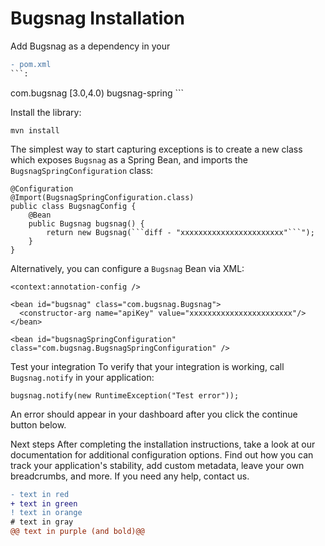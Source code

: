 
Bugsnag Installation
====================


Add Bugsnag as a dependency in your 
```diff 
- pom.xml
```:

```
<dependency>
  <groupId>com.bugsnag</groupId>
  <version>[3.0,4.0)</version>
  <artifactId>bugsnag-spring</artifactId>
</dependency>
```

Install the library:

```
mvn install
```

The simplest way to start capturing exceptions is to create a new class which exposes `Bugsnag` as a Spring Bean, and imports the `BugsnagSpringConfiguration` class:

```
@Configuration
@Import(BugsnagSpringConfiguration.class)
public class BugsnagConfig {
    @Bean
    public Bugsnag bugsnag() {
        return new Bugsnag(```diff - "xxxxxxxxxxxxxxxxxxxxxxx"```");
    }
}
```

Alternatively, you can configure a `Bugsnag` Bean via XML:

```
<context:annotation-config />

<bean id="bugsnag" class="com.bugsnag.Bugsnag">
  <constructor-arg name="apiKey" value="xxxxxxxxxxxxxxxxxxxxxxx"/>
</bean>

<bean id="bugsnagSpringConfiguration" class="com.bugsnag.BugsnagSpringConfiguration" />
```

Test your integration
To verify that your integration is working, call `Bugsnag.notify` in your application:
```
bugsnag.notify(new RuntimeException("Test error"));
```
An error should appear in your dashboard after you click the continue button below.

Next steps
After completing the installation instructions, take a look at our documentation for additional configuration options. Find out how you can track your application's stability, add custom metadata, leave your own breadcrumbs, and more. If you need any help, contact us.

```diff
- text in red
+ text in green
! text in orange
# text in gray
@@ text in purple (and bold)@@
```
